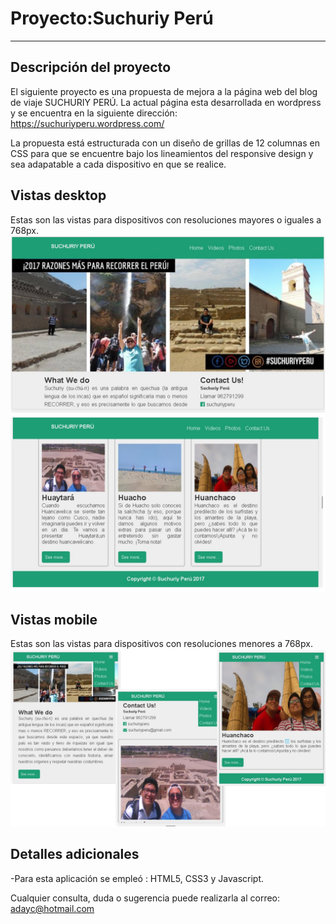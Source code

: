 # Proyecto:Suchuriy Perú
_____________

## Descripción del proyecto
El siguiente proyecto es una propuesta de mejora a la página web del blog de viaje SUCHURIY PERÚ.
La actual página esta desarrollada en wordpress y se encuentra en la siguiente dirección: https://suchuriyperu.wordpress.com/

La propuesta está estructurada con un diseño de grillas de 12 columnas en CSS para que se encuentre bajo los lineamientos del responsive design y sea adapatable a cada dispositivo en que se realice.
## Vistas desktop
Estas son las vistas para dispositivos con resoluciones mayores o iguales a 768px.
![Imagenes](assets/imgs/desktop-1.JPG)
![Imagenes](assets/imgs/desktop-2.JPG)
## Vistas mobile
Estas son las vistas para dispositivos con resoluciones menores a 768px.
![Imagenes](assets/imgs/mobile.JPG)

## Detalles adicionales
-Para esta aplicación se empleó : HTML5, CSS3 y Javascript.

  
  Cualquier consulta, duda o sugerencia puede realizarla al correo: adayc@hotmail.com
